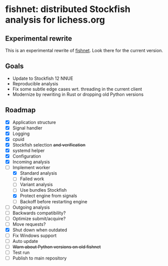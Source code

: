 fishnet: distributed Stockfish analysis for lichess.org
=======================================================

Experimental rewrite
--------------------

This is an experimental rewrite of [fishnet](https://github.com/niklasf/fishnet).
Look there for the current version.

Goals
-----

* Update to Stockfish 12 NNUE
* Reproducible analysis
* Fix some subtle edge cases wrt. threading in the current client
* Modernize by rewriting in Rust or dropping old Python versions

Roadmap
-------

* [x] Application structure
* [x] Signal handler
* [x] Logging
* [x] cpuid
* [x] Stockfish selection ~~and verification~~
* [x] systemd helper
* [x] Configuration
* [x] Incoming analysis
* [ ] Implement worker
  * [x] Standard analysis
  * [ ] Failed work
  * [ ] Variant analysis
  * [ ] Use bundles Stockfish
  * [x] Protect engine from signals
  * [ ] Backoff before restarting engine
* [ ] Outgoing analysis
* [ ] Backwards compatibility?
* [ ] Optimize submit/acquire?
* [ ] Move requests?
* [x] Shut down when outdated
* [ ] Fix Windows support
* [ ] Auto update
* [ ] ~~Warn about Python versions on old fishnet~~
* [ ] Test run
* [ ] Publish to main repository
